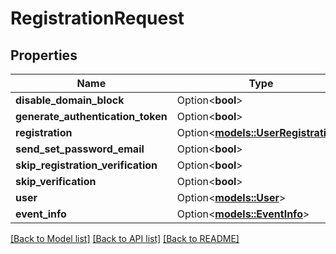 # RegistrationRequest

## Properties

Name | Type | Description | Notes
------------ | ------------- | ------------- | -------------
**disable_domain_block** | Option<**bool**> |  | [optional]
**generate_authentication_token** | Option<**bool**> |  | [optional]
**registration** | Option<[**models::UserRegistration**](UserRegistration.md)> |  | [optional]
**send_set_password_email** | Option<**bool**> |  | [optional]
**skip_registration_verification** | Option<**bool**> |  | [optional]
**skip_verification** | Option<**bool**> |  | [optional]
**user** | Option<[**models::User**](User.md)> |  | [optional]
**event_info** | Option<[**models::EventInfo**](EventInfo.md)> |  | [optional]

[[Back to Model list]](../README.md#documentation-for-models) [[Back to API list]](../README.md#documentation-for-api-endpoints) [[Back to README]](../README.md)



